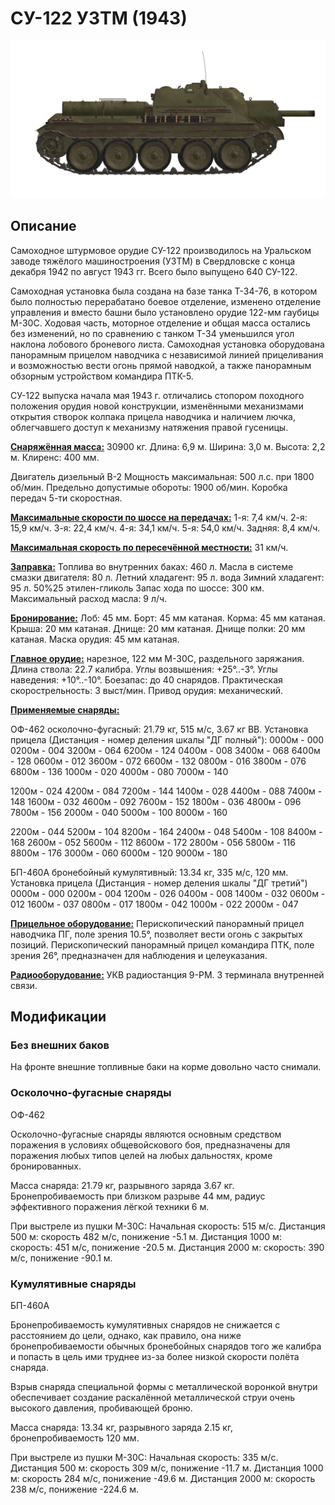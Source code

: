 # СУ-122 УЗТМ (1943)

![_su122](../images/_su122.png)

## Описание

Самоходное штурмовое орудие СУ-122 производилось на Уральском заводе тяжёлого машиностроения (УЗТМ) в Свердловске с конца декабря 1942 по август 1943 гг. Всего было выпущено 640 СУ-122. 

Самоходная установка была создана на базе танка Т-34-76, в котором было полностью перерабатано боевое отделение, изменено отделение управления и вместо башни было установлено орудие 122-мм гаубицы М-30С. Ходовая часть, моторное отделение и общая масса остались без изменений, но по сравнению с танком Т-34 уменьшился угол наклона лобового броневого листа. Самоходная установка оборудована панорамным прицелом наводчика с независимой линией прицеливания и возможностью вести огонь прямой наводкой, а также панорамным обзорным устройством командира ПТК-5.

СУ-122 выпуска начала мая 1943 г. отличались стопором походного положения орудия новой конструкции, изменёнными механизмами открытия створок колпака прицела наводчика и наличием лючка, облегчавшего доступ к механизму натяжения правой гусеницы.

<b><u>Снаряжённая масса:</u></b> 30900 кг.
Длина: 6,9 м.
Ширина: 3,0 м.
Высота: 2,2 м.
Клиренс: 400 мм.

Двигатель дизельный В-2
Мощность максимальная: 500 л.с. при 1800 об/мин.
Предельно допустимые обороты: 1900 об/мин.
Коробка передач 5-ти скоростная.

<b><u>Максимальные скорости по шоссе на передачах:</u></b>
1-я: 7,4 км/ч.
2-я: 15,9 км/ч.
3-я: 22,4 км/ч.
4-я: 34,1 км/ч.
5-я: 54,0 км/ч.
Задняя: 8,4 км/ч.

<b><u>Максимальная скорость по пересечённой местности:</u></b> 31 км/ч.

<b><u>Заправка:</u></b>
Топлива во внутренних баках: 460 л.
Масла в системе смазки двигателя: 80 л.
Летний хладагент: 95 л. вода
Зимний хладагент: 95 л. 50%25 этилен-гликоль
Запас хода по шоссе: 300 км.
Максимальный расход масла: 9 л/ч.

<b><u>Бронирование:</u></b>
Лоб: 45 мм.
Борт: 45 мм катаная.
Корма: 45 мм катаная.
Крыша: 20 мм катаная.
Днище: 20 мм катаная.
Днище полки: 20 мм катаная.
Маска орудия: 45 мм катаная.

<b><u>Главное орудие:</u></b> нарезное, 122 мм М-30С, раздельного заряжания.
Длина ствола: 22.7 калибра.
Углы возвышения: +25°..-3°.
Углы наведения: +10°..-10°.
Боезапас: до 40 снарядов.
Практическая скорострельность: 3 выст/мин.
Привод орудия: механический.

<b><u>Применяемые снаряды:</u></b> 

ОФ-462 осколочно-фугасный: 21.79 кг, 515 м/с, 3.67 кг ВВ.
Установка прицела
(Дистанция - номер деления шкалы "ДГ полный"):
0000м - 000
0200м - 004    3200м - 064    6200м - 124
0400м - 008    3400м - 068    6400м - 128
0600м - 012    3600м - 072    6600м - 132
0800м - 016    3800м - 076    6800м - 136
1000м - 020    4000м - 080    7000м - 140

1200м - 024    4200м - 084    7200м - 144
1400м - 028    4400м - 088    7400м - 148
1600м - 032    4600м - 092    7600м - 152
1800м - 036    4800м - 096    7800м - 156
2000м - 040    5000м - 100    8000м - 160

2200м - 044    5200м - 104    8200м - 164
2400м - 048    5400м - 108    8400м - 168
2600м - 052    5600м - 112    8600м - 172
2800м - 056    5800м - 116    8800м - 176
3000м - 060    6000м - 120    9000м - 180

БП-460А бронебойный кумулятивный: 13.34 кг, 335 м/с, 120 мм.
Установка прицела
(Дистанция - номер деления шкалы "ДГ третий")
0000м - 000
0200м - 004    1200м - 026
0400м - 008    1400м - 032
0600м - 012    1600м - 037
0800м - 017    1800м - 042
1000м - 022    2000м - 047

<b><u>Прицельное оборудование:</u></b>
Перископический панорамный прицел наводчика ПГ, поле зрения 10.5°, позволяет вести огонь с закрытых позиций.
Перископический панорамный прицел командира ПТК, поле зрения 26°, предназначен для наблюдения и целеуказания.

<b><u>Радиооборудование:</u></b>
УКВ радиостанция 9-РМ.
3 терминала внутренней связи.

## Модификации

### Без внешних баков

На фронте внешние топливные баки на корме довольно часто снимали.
### Осколочно-фугасные снаряды

ОФ-462

Осколочно-фугасные снаряды являются основным средством поражения в условиях общевойскового боя, предназначены для поражения любых типов целей на любых дальностях, кроме бронированных.

Масса снаряда: 21.79 кг, разрывного заряда 3.67 кг.
Бронепробиваемость при близком разрыве 44 мм, радиус эффективного поражения лёгкой техники 6 м.

При выстреле из пушки М-30С:
Начальная скорость: 515 м/с.
Дистанция 500 м: скорость 482 м/с, понижение -5.1 м.
Дистанция 1000 м: скорость: 451 м/с, понижение -20.5 м.
Дистанция 2000 м: скорость: 390 м/с, понижение -90.1 м.
### Кумулятивные снаряды

БП-460А

Бронепробиваемость кумулятивных снарядов не снижается с расстоянием до цели, однако, как правило, она ниже бронепробиваемости обычных бронебойных снарядов того же калибра и попасть в цель ими труднее из-за более низкой скорости полёта снаряда.

Взрыв снаряда специальной формы с металлической воронкой внутри обеспечивает создание раскалённой металлической струи очень высокого давления, пробивающей броню.

Масса снаряда: 13.34 кг, разрывного заряда 2.15 кг, бронепробиваемость 120 мм.

При выстреле из пушки М-30С:
Начальная скорость: 335 м/с.
Дистанция 500 м: скорость 309 м/с, понижение -11.7 м.
Дистанция 1000 м: скорость 284 м/с, понижение -49.6 м.
Дистанция 2000 м: скорость 238 м/с, понижение -224.6 м.